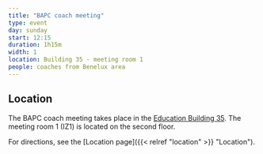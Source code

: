 ```yaml
---
title: "BAPC coach meeting"
type: event
day: sunday
start: 12:15
duration: 1h15m
width: 1
location: Building 35 - meeting room 1
people: coaches from Benelux area
---
```

## Location
The BAPC coach meeting takes place in the [Education Building 35](https://map.tudelftcampus.nl/poi/education-building-35/).
The meeting room 1 (IZ1) is located on the second floor.

For directions, see the [Location page]({{< relref "location" >}} "Location").
